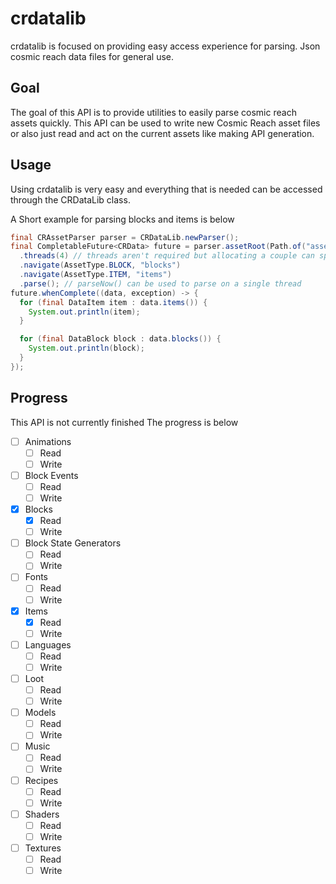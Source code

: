 # crdatalib

crdatalib is focused on providing easy access experience for parsing.
Json cosmic reach data files for general use.

## Goal

The goal of this API is to provide utilities to easily parse cosmic reach assets quickly.
This API can be used to write new Cosmic Reach asset files or also just read and act on the
current assets like making API generation.

## Usage

Using crdatalib is very easy and everything that is needed can be accessed through the CRDataLib class.

A Short example for parsing blocks and items is below

```java
final CRAssetParser parser = CRDataLib.newParser();
final CompletableFuture<CRData> future = parser.assetRoot(Path.of("assets", "base"))
  .threads(4) // threads aren't required but allocating a couple can speed up large parses
  .navigate(AssetType.BLOCK, "blocks")
  .navigate(AssetType.ITEM, "items")
  .parse(); // parseNow() can be used to parse on a single thread
future.whenComplete((data, exception) -> {
  for (final DataItem item : data.items()) {
    System.out.println(item);
  }

  for (final DataBlock block : data.blocks()) {
    System.out.println(block);
  }
});
```

## Progress

This API is not currently finished The progress is below

- [ ] Animations
    - [ ] Read
    - [ ] Write
- [ ] Block Events
    - [ ] Read
    - [ ] Write
- [X] Blocks
    - [X] Read
    - [ ] Write
- [ ] Block State Generators
    - [ ] Read
    - [ ] Write
- [ ] Fonts
    - [ ] Read
    - [ ] Write
- [X] Items
    - [X] Read
    - [ ] Write
- [ ] Languages
    - [ ] Read
    - [ ] Write
- [ ] Loot
    - [ ] Read
    - [ ] Write
- [ ] Models
    - [ ] Read
    - [ ] Write
- [ ] Music
    - [ ] Read
    - [ ] Write
- [ ] Recipes
    - [ ] Read
    - [ ] Write
- [ ] Shaders
    - [ ] Read
    - [ ] Write
- [ ] Textures
    - [ ] Read
    - [ ] Write
